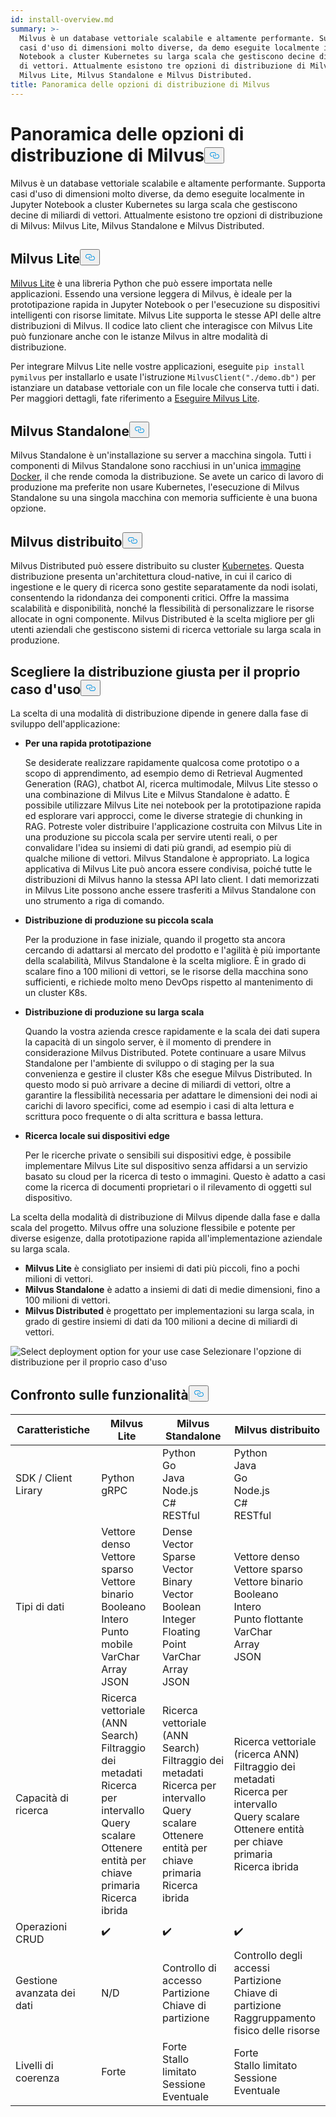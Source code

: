 ```yaml
---
id: install-overview.md
summary: >-
  Milvus è un database vettoriale scalabile e altamente performante. Supporta
  casi d'uso di dimensioni molto diverse, da demo eseguite localmente in Jupyter
  Notebook a cluster Kubernetes su larga scala che gestiscono decine di miliardi
  di vettori. Attualmente esistono tre opzioni di distribuzione di Milvus:
  Milvus Lite, Milvus Standalone e Milvus Distributed.
title: Panoramica delle opzioni di distribuzione di Milvus
---
```

<h1 id="Overview-of-Milvus-Deployment-Options" class="common-anchor-header">Panoramica delle opzioni di distribuzione di Milvus<button data-href="#Overview-of-Milvus-Deployment-Options" class="anchor-icon" translate="no">
      <svg translate="no"
        aria-hidden="true"
        focusable="false"
        height="20"
        version="1.1"
        viewBox="0 0 16 16"
        width="16"
      >
        <path
          fill="#0092E4"
          fill-rule="evenodd"
          d="M4 9h1v1H4c-1.5 0-3-1.69-3-3.5S2.55 3 4 3h4c1.45 0 3 1.69 3 3.5 0 1.41-.91 2.72-2 3.25V8.59c.58-.45 1-1.27 1-2.09C10 5.22 8.98 4 8 4H4c-.98 0-2 1.22-2 2.5S3 9 4 9zm9-3h-1v1h1c1 0 2 1.22 2 2.5S13.98 12 13 12H9c-.98 0-2-1.22-2-2.5 0-.83.42-1.64 1-2.09V6.25c-1.09.53-2 1.84-2 3.25C6 11.31 7.55 13 9 13h4c1.45 0 3-1.69 3-3.5S14.5 6 13 6z"
        ></path>
      </svg>
    </button></h1><p>Milvus è un database vettoriale scalabile e altamente performante. Supporta casi d'uso di dimensioni molto diverse, da demo eseguite localmente in Jupyter Notebook a cluster Kubernetes su larga scala che gestiscono decine di miliardi di vettori. Attualmente esistono tre opzioni di distribuzione di Milvus: Milvus Lite, Milvus Standalone e Milvus Distributed.</p>
<h2 id="Milvus-Lite" class="common-anchor-header">Milvus Lite<button data-href="#Milvus-Lite" class="anchor-icon" translate="no">
      <svg translate="no"
        aria-hidden="true"
        focusable="false"
        height="20"
        version="1.1"
        viewBox="0 0 16 16"
        width="16"
      >
        <path
          fill="#0092E4"
          fill-rule="evenodd"
          d="M4 9h1v1H4c-1.5 0-3-1.69-3-3.5S2.55 3 4 3h4c1.45 0 3 1.69 3 3.5 0 1.41-.91 2.72-2 3.25V8.59c.58-.45 1-1.27 1-2.09C10 5.22 8.98 4 8 4H4c-.98 0-2 1.22-2 2.5S3 9 4 9zm9-3h-1v1h1c1 0 2 1.22 2 2.5S13.98 12 13 12H9c-.98 0-2-1.22-2-2.5 0-.83.42-1.64 1-2.09V6.25c-1.09.53-2 1.84-2 3.25C6 11.31 7.55 13 9 13h4c1.45 0 3-1.69 3-3.5S14.5 6 13 6z"
        ></path>
      </svg>
    </button></h2><p><a href="https://milvus.io/docs/milvus_lite.md">Milvus Lite</a> è una libreria Python che può essere importata nelle applicazioni. Essendo una versione leggera di Milvus, è ideale per la prototipazione rapida in Jupyter Notebook o per l'esecuzione su dispositivi intelligenti con risorse limitate. Milvus Lite supporta le stesse API delle altre distribuzioni di Milvus. Il codice lato client che interagisce con Milvus Lite può funzionare anche con le istanze Milvus in altre modalità di distribuzione.</p>
<p>Per integrare Milvus Lite nelle vostre applicazioni, eseguite <code translate="no">pip install pymilvus</code> per installarlo e usate l'istruzione <code translate="no">MilvusClient(&quot;./demo.db&quot;)</code> per istanziare un database vettoriale con un file locale che conserva tutti i dati. Per maggiori dettagli, fate riferimento a <a href="https://milvus.io/docs/milvus_lite.md">Eseguire Milvus Lite</a>.</p>
<h2 id="Milvus-Standalone" class="common-anchor-header">Milvus Standalone<button data-href="#Milvus-Standalone" class="anchor-icon" translate="no">
      <svg translate="no"
        aria-hidden="true"
        focusable="false"
        height="20"
        version="1.1"
        viewBox="0 0 16 16"
        width="16"
      >
        <path
          fill="#0092E4"
          fill-rule="evenodd"
          d="M4 9h1v1H4c-1.5 0-3-1.69-3-3.5S2.55 3 4 3h4c1.45 0 3 1.69 3 3.5 0 1.41-.91 2.72-2 3.25V8.59c.58-.45 1-1.27 1-2.09C10 5.22 8.98 4 8 4H4c-.98 0-2 1.22-2 2.5S3 9 4 9zm9-3h-1v1h1c1 0 2 1.22 2 2.5S13.98 12 13 12H9c-.98 0-2-1.22-2-2.5 0-.83.42-1.64 1-2.09V6.25c-1.09.53-2 1.84-2 3.25C6 11.31 7.55 13 9 13h4c1.45 0 3-1.69 3-3.5S14.5 6 13 6z"
        ></path>
      </svg>
    </button></h2><p>Milvus Standalone è un'installazione su server a macchina singola. Tutti i componenti di Milvus Standalone sono racchiusi in un'unica <a href="https://milvus.io/docs/install_standalone-docker.md">immagine Docker</a>, il che rende comoda la distribuzione. Se avete un carico di lavoro di produzione ma preferite non usare Kubernetes, l'esecuzione di Milvus Standalone su una singola macchina con memoria sufficiente è una buona opzione.</p>
<h2 id="Milvus-Distributed" class="common-anchor-header">Milvus distribuito<button data-href="#Milvus-Distributed" class="anchor-icon" translate="no">
      <svg translate="no"
        aria-hidden="true"
        focusable="false"
        height="20"
        version="1.1"
        viewBox="0 0 16 16"
        width="16"
      >
        <path
          fill="#0092E4"
          fill-rule="evenodd"
          d="M4 9h1v1H4c-1.5 0-3-1.69-3-3.5S2.55 3 4 3h4c1.45 0 3 1.69 3 3.5 0 1.41-.91 2.72-2 3.25V8.59c.58-.45 1-1.27 1-2.09C10 5.22 8.98 4 8 4H4c-.98 0-2 1.22-2 2.5S3 9 4 9zm9-3h-1v1h1c1 0 2 1.22 2 2.5S13.98 12 13 12H9c-.98 0-2-1.22-2-2.5 0-.83.42-1.64 1-2.09V6.25c-1.09.53-2 1.84-2 3.25C6 11.31 7.55 13 9 13h4c1.45 0 3-1.69 3-3.5S14.5 6 13 6z"
        ></path>
      </svg>
    </button></h2><p>Milvus Distributed può essere distribuito su cluster <a href="https://milvus.io/docs/install_cluster-milvusoperator.md">Kubernetes</a>. Questa distribuzione presenta un'architettura cloud-native, in cui il carico di ingestione e le query di ricerca sono gestite separatamente da nodi isolati, consentendo la ridondanza dei componenti critici. Offre la massima scalabilità e disponibilità, nonché la flessibilità di personalizzare le risorse allocate in ogni componente. Milvus Distributed è la scelta migliore per gli utenti aziendali che gestiscono sistemi di ricerca vettoriale su larga scala in produzione.</p>
<h2 id="Choose-the-Right-Deployment-for-Your-Use-Case" class="common-anchor-header">Scegliere la distribuzione giusta per il proprio caso d'uso<button data-href="#Choose-the-Right-Deployment-for-Your-Use-Case" class="anchor-icon" translate="no">
      <svg translate="no"
        aria-hidden="true"
        focusable="false"
        height="20"
        version="1.1"
        viewBox="0 0 16 16"
        width="16"
      >
        <path
          fill="#0092E4"
          fill-rule="evenodd"
          d="M4 9h1v1H4c-1.5 0-3-1.69-3-3.5S2.55 3 4 3h4c1.45 0 3 1.69 3 3.5 0 1.41-.91 2.72-2 3.25V8.59c.58-.45 1-1.27 1-2.09C10 5.22 8.98 4 8 4H4c-.98 0-2 1.22-2 2.5S3 9 4 9zm9-3h-1v1h1c1 0 2 1.22 2 2.5S13.98 12 13 12H9c-.98 0-2-1.22-2-2.5 0-.83.42-1.64 1-2.09V6.25c-1.09.53-2 1.84-2 3.25C6 11.31 7.55 13 9 13h4c1.45 0 3-1.69 3-3.5S14.5 6 13 6z"
        ></path>
      </svg>
    </button></h2><p>La scelta di una modalità di distribuzione dipende in genere dalla fase di sviluppo dell'applicazione:</p>
<ul>
<li><p><strong>Per una rapida prototipazione</strong></p>
<p>Se desiderate realizzare rapidamente qualcosa come prototipo o a scopo di apprendimento, ad esempio demo di Retrieval Augmented Generation (RAG), chatbot AI, ricerca multimodale, Milvus Lite stesso o una combinazione di Milvus Lite e Milvus Standalone è adatto. È possibile utilizzare Milvus Lite nei notebook per la prototipazione rapida ed esplorare vari approcci, come le diverse strategie di chunking in RAG. Potreste voler distribuire l'applicazione costruita con Milvus Lite in una produzione su piccola scala per servire utenti reali, o per convalidare l'idea su insiemi di dati più grandi, ad esempio più di qualche milione di vettori. Milvus Standalone è appropriato. La logica applicativa di Milvus Lite può ancora essere condivisa, poiché tutte le distribuzioni di Milvus hanno la stessa API lato client. I dati memorizzati in Milvus Lite possono anche essere trasferiti a Milvus Standalone con uno strumento a riga di comando.</p></li>
<li><p><strong>Distribuzione di produzione su piccola scala</strong></p>
<p>Per la produzione in fase iniziale, quando il progetto sta ancora cercando di adattarsi al mercato del prodotto e l'agilità è più importante della scalabilità, Milvus Standalone è la scelta migliore. È in grado di scalare fino a 100 milioni di vettori, se le risorse della macchina sono sufficienti, e richiede molto meno DevOps rispetto al mantenimento di un cluster K8s.</p></li>
<li><p><strong>Distribuzione di produzione su larga scala</strong></p>
<p>Quando la vostra azienda cresce rapidamente e la scala dei dati supera la capacità di un singolo server, è il momento di prendere in considerazione Milvus Distributed. Potete continuare a usare Milvus Standalone per l'ambiente di sviluppo o di staging per la sua convenienza e gestire il cluster K8s che esegue Milvus Distributed. In questo modo si può arrivare a decine di miliardi di vettori, oltre a garantire la flessibilità necessaria per adattare le dimensioni dei nodi ai carichi di lavoro specifici, come ad esempio i casi di alta lettura e scrittura poco frequente o di alta scrittura e bassa lettura.</p></li>
<li><p><strong>Ricerca locale sui dispositivi edge</strong></p>
<p>Per le ricerche private o sensibili sui dispositivi edge, è possibile implementare Milvus Lite sul dispositivo senza affidarsi a un servizio basato su cloud per la ricerca di testo o immagini. Questo è adatto a casi come la ricerca di documenti proprietari o il rilevamento di oggetti sul dispositivo.</p></li>
</ul>
<p>La scelta della modalità di distribuzione di Milvus dipende dalla fase e dalla scala del progetto. Milvus offre una soluzione flessibile e potente per diverse esigenze, dalla prototipazione rapida all'implementazione aziendale su larga scala.</p>
<ul>
<li><strong>Milvus Lite</strong> è consigliato per insiemi di dati più piccoli, fino a pochi milioni di vettori.</li>
<li><strong>Milvus Standalone</strong> è adatto a insiemi di dati di medie dimensioni, fino a 100 milioni di vettori.</li>
<li><strong>Milvus Distributed</strong> è progettato per implementazioni su larga scala, in grado di gestire insiemi di dati da 100 milioni a decine di miliardi di vettori.</li>
</ul>
<p>
  
   <span class="img-wrapper"> <img translate="no" src="/docs/v2.5.x/assets/select-deployment-option.png" alt="Select deployment option for your use case" class="doc-image" id="select-deployment-option-for-your-use-case" />
   </span> <span class="img-wrapper"> <span>Selezionare l'opzione di distribuzione per il proprio caso d'uso</span> </span></p>
<h2 id="Comparison-on-functionalities" class="common-anchor-header">Confronto sulle funzionalità<button data-href="#Comparison-on-functionalities" class="anchor-icon" translate="no">
      <svg translate="no"
        aria-hidden="true"
        focusable="false"
        height="20"
        version="1.1"
        viewBox="0 0 16 16"
        width="16"
      >
        <path
          fill="#0092E4"
          fill-rule="evenodd"
          d="M4 9h1v1H4c-1.5 0-3-1.69-3-3.5S2.55 3 4 3h4c1.45 0 3 1.69 3 3.5 0 1.41-.91 2.72-2 3.25V8.59c.58-.45 1-1.27 1-2.09C10 5.22 8.98 4 8 4H4c-.98 0-2 1.22-2 2.5S3 9 4 9zm9-3h-1v1h1c1 0 2 1.22 2 2.5S13.98 12 13 12H9c-.98 0-2-1.22-2-2.5 0-.83.42-1.64 1-2.09V6.25c-1.09.53-2 1.84-2 3.25C6 11.31 7.55 13 9 13h4c1.45 0 3-1.69 3-3.5S14.5 6 13 6z"
        ></path>
      </svg>
    </button></h2><table>
<thead>
<tr><th>Caratteristiche</th><th>Milvus Lite</th><th>Milvus Standalone</th><th>Milvus distribuito</th></tr>
</thead>
<tbody>
<tr><td>SDK / Client Lirary</td><td>Python<br/>gRPC</td><td>Python<br/>Go<br/>Java<br/>Node.js<br/>C#<br/>RESTful</td><td>Python<br/>Java<br/>Go<br/>Node.js<br/>C#<br/>RESTful</td></tr>
<tr><td>Tipi di dati</td><td>Vettore denso<br/>Vettore sparso<br/>Vettore binario<br/>Booleano<br/>Intero<br/>Punto mobile<br/>VarChar<br/>Array<br/>JSON</td><td>Dense Vector<br/>Sparse Vector<br/>Binary Vector<br/>Boolean<br/>Integer<br/>Floating Point<br/>VarChar<br/>Array<br/>JSON</td><td>Vettore denso<br/>Vettore sparso<br/>Vettore binario<br/>Booleano<br/>Intero<br/>Punto flottante<br/>VarChar<br/>Array<br/>JSON</td></tr>
<tr><td>Capacità di ricerca</td><td>Ricerca vettoriale (ANN Search)<br/>Filtraggio dei metadati<br/>Ricerca per intervallo<br/>Query scalare<br/>Ottenere entità per chiave primaria<br/>Ricerca ibrida</td><td>Ricerca vettoriale (ANN Search)<br/>Filtraggio dei metadati<br/>Ricerca per intervallo<br/>Query scalare<br/>Ottenere entità per chiave primaria<br/>Ricerca ibrida</td><td>Ricerca vettoriale (ricerca ANN)<br/>Filtraggio dei metadati<br/>Ricerca per intervallo<br/>Query scalare<br/>Ottenere entità per chiave primaria<br/>Ricerca ibrida</td></tr>
<tr><td>Operazioni CRUD</td><td>✔️</td><td>✔️</td><td>✔️</td></tr>
<tr><td>Gestione avanzata dei dati</td><td>N/D</td><td>Controllo di accesso<br/>Partizione<br/>Chiave di partizione</td><td>Controllo degli accessi<br/>Partizione<br/>Chiave di partizione<br/>Raggruppamento fisico delle risorse</td></tr>
<tr><td>Livelli di coerenza</td><td>Forte</td><td>Forte<br/>Stallo limitato<br/>Sessione<br/>Eventuale</td><td>Forte<br/>Stallo limitato<br/>Sessione<br/>Eventuale</td></tr>
</tbody>
</table>
